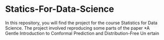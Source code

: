 # Statics-For-Data-Science
In this repository, you will find the project for the course Statistics for Data Science. The project involved reproducing some parts of the paper *A Gentle Introduction to Conformal Prediction and Distribution-Free Un ertain
